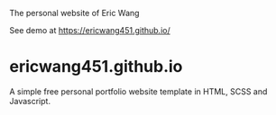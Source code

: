 
The personal website of Eric Wang

See demo at https://ericwang451.github.io/

# ericwang451.github.io


A simple free personal portfolio website template in HTML, SCSS and Javascript.
